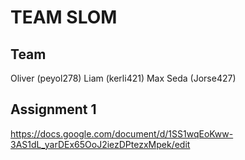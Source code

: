 # TEAM SLOM

## Team
Oliver (peyol278)
Liam (kerli421)
Max
Seda (Jorse427)

## Assignment 1

https://docs.google.com/document/d/1SS1wqEoKww-3AS1dL_yarDEx65OoJ2iezDPtezxMpek/edit
